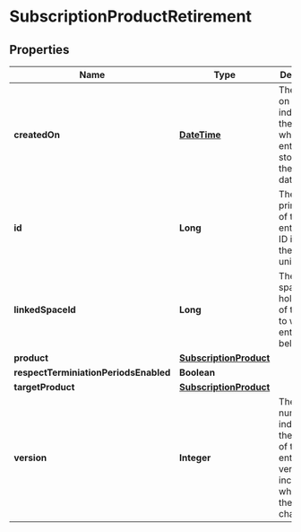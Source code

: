 
# SubscriptionProductRetirement

## Properties
Name | Type | Description | Notes
------------ | ------------- | ------------- | -------------
**createdOn** | [**DateTime**](DateTime.md) | The created on date indicates the date on which the entity was stored into the database. |  [optional]
**id** | **Long** | The ID is the primary key of the entity. The ID identifies the entity uniquely. |  [optional]
**linkedSpaceId** | **Long** | The linked space id holds the ID of the space to which the entity belongs to. |  [optional]
**product** | [**SubscriptionProduct**](SubscriptionProduct.md) |  |  [optional]
**respectTerminiationPeriodsEnabled** | **Boolean** |  |  [optional]
**targetProduct** | [**SubscriptionProduct**](SubscriptionProduct.md) |  |  [optional]
**version** | **Integer** | The version number indicates the version of the entity. The version is incremented whenever the entity is changed. |  [optional]



